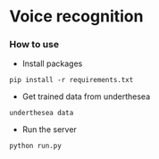 # Voice recognition 

### How to use 

- Install packages
```
pip install -r requirements.txt 
```
- Get trained data from underthesea
```
underthesea data
```
- Run the server
```
python run.py
```